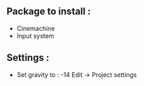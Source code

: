 ## Package to install :

- Cinemachine
- Input system

## Settings :

- Set gravity to : -14
  Edit -> Project settings

